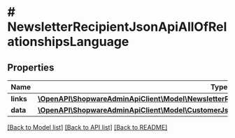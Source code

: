 # # NewsletterRecipientJsonApiAllOfRelationshipsLanguage

## Properties

Name | Type | Description | Notes
------------ | ------------- | ------------- | -------------
**links** | [**\OpenAPI\ShopwareAdminApiClient\Model\NewsletterRecipientJsonApiAllOfRelationshipsLanguageLinks**](NewsletterRecipientJsonApiAllOfRelationshipsLanguageLinks.md) |  | [optional]
**data** | [**\OpenAPI\ShopwareAdminApiClient\Model\CustomerJsonApiAllOfRelationshipsLanguageData**](CustomerJsonApiAllOfRelationshipsLanguageData.md) |  | [optional]

[[Back to Model list]](../../README.md#models) [[Back to API list]](../../README.md#endpoints) [[Back to README]](../../README.md)
